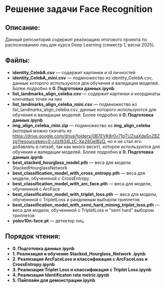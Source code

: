 # Решение задачи Face Recognition

## Описание:
Данный репозиторий содержит реализацию итогового проекта по распознованию лиц для курса Deep Learning (семестр 1, весна 2025). 

## Файлы:
* **identity_CelebA.csv** — содержит картинки и id личностей
* **identity_CelebA_mini.csv** — подмножество из identity_CelebA.csv, данные которого используются для обучения и валидации моделей. Более подробно в **0. Подготовка данных.ipynb**
* **list_landmarks_align_celeba.csv** — содержит картинки и координаты ключевых точек на них
* **list_landmarks_align_celeba_mini.csv** — подмножество из list_landmarks_align_celeba.csv, данные которого используются для обучения и валидации моделей. Более подробно в **0. Подготовка данных.ipynb**
* **img_align_celeba_mini.zip** — подмножество из **img_align_celeba** (который можно скачать из https://drive.google.com/drive/folders/0B7EVK8r0v71pTUZsaXdaSnZBZzg?resourcekey=0-rJlzl934LzC-Xp28GeIBzQ, но я не стал его добавлять в гитхаб, так как много весит), которое используются для обучения и валидации моделей. Более подробно в **0. Подготовка данных.ipynb**
* **best_stacked_hourglass_model.pth** — веса для модели StackedHourglassNetwork
* **best_classification_model_with_cross_entropy.pth** — веса для модели, обученнной с CrossEntropy
* **best_classification_model_with_arc_face.pth** — веса для модели, обученнной c ArcFace
* **best_classification_model_with_triplet_loss.pth** — веса для модели, обученнной c TripletLoss и рандомным выбором триплетов
* **best_classification_model_with_semi_hard_mining_triplet_loss.pth** — веса для модели, обученнной c TripletLoss и "semi hard" выбором триплетов
* **yolov10n-face.pt** — детектор лиц


## Порядок чтения:
* **0. Подготовка данных.ipynb**
* **1. Реализация и обучение Stacked_Hourglass_Network .ipynb**
* **2. Реализация ArcFaceLoss и классификация с ArcFaceLoss и CrossEntropy.ipynb**
* **3. Реализация Triplet Loss и классификация с Triplet Loss.ipynb** 
* **4. Реализация Identificaton rate metric.ipynb**
* **5. Пайплайн для демонстрации.ipynb**